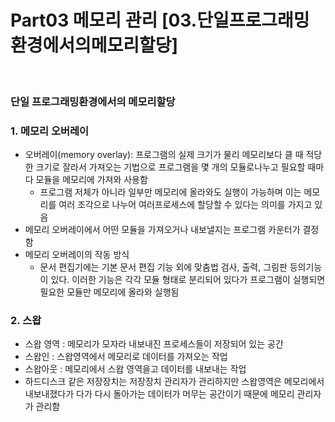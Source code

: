 # Part03 메모리 관리 [03.단일프로그래밍환경에서의메모리할당] 

<br>

### 단일 프로그래밍환경에서의 메모리할당
<h3>1.  메모리 오버레이</h3>

   - 오버레이(memory overlay): 프로그램의 실제 크기가 물리 메모리보다 클 때 적당한 크기로 잘라서 가져오는 기법으로 프로그램을 몇 개의 모듈로나누고 필요할 때마다 모듈을 메모리에 가져와 사용함
      - 프로그램 저체가 아니라 일부만 메모리에 올라와도 실행이 가능하며 이는 메모리를 여러 조각으로 나누어 여러프로세스에 할당할 수 있다는 의미를 가지고 있음 
   - 메모리 오버레이에서 어떤 모듈을 가져오거나 내보낼지는 프로그램 카운터가 결정함
   - 메모리 오버레이의 작동 방식 
      - 문서 편집기에는 기본 문서 편집 기능 외에 맞춤법 검사, 출력, 그림판 등의기능이 있다. 이러한 기능은 각각 모듈 형태로 분리되어 있다가 프로그램이 실행되면 필요한 모듈만 메모리에 올라와 실행됨

<h3>2.  스왑</h3>
   
   - 스왑 영역 : 메모리가 모자라 내보내진 프로세스들이 저장되어 있는 공간
   - 스왑인 : 스왑영역에서 메모리로 데이터를 가져오는 작업
   - 스왑아웃 : 메모리에서 스왑 영역을고 데이터를 내보내는 작업
   - 하드디스크 같은 저장장치는 저장장치 관리자가 관리하지만 스왑영역은 메모리에서 내보내졌다가 다가 다시 돌아가는 데이터가 머무는 공간이기 때문에 메모리 관리자가 관리함
   

``` 